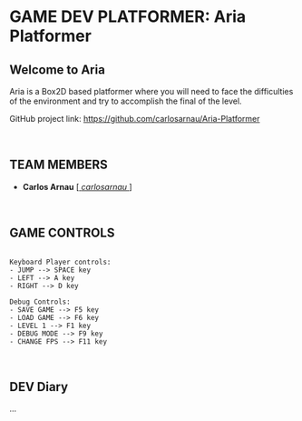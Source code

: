 # GAME DEV PLATFORMER: Aria Platformer

## Welcome to Aria

Aria is a Box2D based platformer where you will need to face the difficulties of the environment and try to accomplish the final of the level.

GitHub project link: https://github.com/carlosarnau/Aria-Platformer

<p>&nbsp;</p>

## TEAM MEMBERS

- **Carlos Arnau** [[ _carlosarnau_ ](https://github.com/carlosarnau)]

<p>&nbsp;</p>

## GAME CONTROLS
~~~~~~~~~~~~~~~

Keyboard Player controls:
- JUMP --> SPACE key
- LEFT --> A key
- RIGHT --> D key

Debug Controls:
- SAVE GAME --> F5 key
- LOAD GAME --> F6 key
- LEVEL 1 --> F1 key
- DEBUG MODE --> F9 key
- CHANGE FPS --> F11 key

~~~~~~~~~~~~~~~

<p>&nbsp;</p>

## DEV Diary

...
